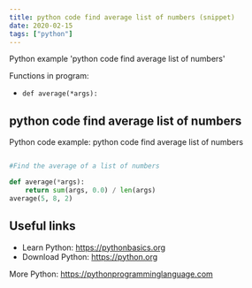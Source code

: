 ```yaml
---
title: python code find average list of numbers (snippet)
date: 2020-02-15
tags: ["python"]
---
```

Python example 'python code find average list of numbers'

Functions in program: 
* `def average(*args):`

## python code find average list of numbers

Python code example: python code find average list of numbers

```python

#Find the average of a list of numbers

def average(*args):
    return sum(args, 0.0) / len(args)
average(5, 8, 2)


```

## Useful links

- Learn Python: https://pythonbasics.org
- Download Python: https://python.org

More Python: https://pythonprogramminglanguage.com
